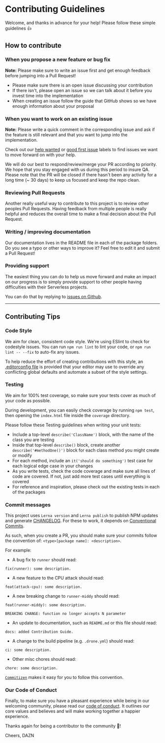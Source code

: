 # Contributing Guidelines

Welcome, and thanks in advance for your help! Please follow these simple guidelines :+1:

## How to contribute

### When you propose a new feature or bug fix

**Note:** Please make sure to write an issue first and get enough feedback before jumping into a Pull Request!

- Please make sure there is an open issue discussing your contribution
- If there isn't, please open an issue so we can talk about it before you invest time into the implementation
- When creating an issue follow the guide that GitHub shows so we have enough information about your proposal

### When you want to work on an existing issue

**Note:** Please write a quick comment in the corresponding issue and ask if the feature is still relevant and that you want to jump into the implementation.

Check out our [help wanted](https://github.com/getndazn/chaos-squirrel/labels/help%20wanted) or [good first issue](https://github.com/getndazn/chaos-squirrel/labels/good%20first%20issue) labels to find issues we want to move forward on with your help.

We will do our best to respond/review/merge your PR according to priority. We hope that you stay engaged with us during this period to insure QA. Please note that the PR will be closed if there hasn't been any activity for a long time (~ 30 days) to keep us focused and keep the repo clean.

### Reviewing Pull Requests

Another really useful way to contribute to this project is to review other peoples Pull Requests. Having feedback from multiple people is really helpful and reduces the overall time to make a final decision about the Pull Request.

### Writing / improving documentation

Our documentation lives in the README file in each of the package folders. Do you see a typo or other ways to improve it? Feel free to edit it and submit a Pull Request!

### Providing support

The easiest thing you can do to help us move forward and make an impact on our progress is to simply provide support to other people having difficulties with their Serverless projects.

You can do that by replying to [issues on Github](https://github.com/getndazn/chaos-squirrel/issues).

---

## Contributing Tips

### Code Style

We aim for clean, consistent code style. We're using ESlint to check for codestyle issues. You can run `npm run lint` to lint your code, or `npm run lint -- --fix` to auto-fix any issues.

To help reduce the effort of creating contributions with this style, an [.editorconfig file](http://editorconfig.org/) is provided that your editor may use to override any conflicting global defaults and automate a subset of the style settings.

### Testing

We aim for 100% test coverage, so make sure your tests cover as much of your code as possible.

During development, you can easily check coverage by running `npm test`, then opening the `index.html` file inside the `coverage` directory.

Please follow these Testing guidelines when writing your unit tests:

- Include a top-level `describe('ClassName')` block, with the name of the class you are testing
- Inside that top-level `describe()` block, create another `describe('#methodOne()')` block for each class method you might create or modify
- For each method, include an `it('should do something')` test case for each logical edge case in your changes
- As you write tests, check the code coverage and make sure all lines of code are covered.  If not, just add more test cases until everything is covered
- For reference and inspiration, please check out the existing tests in each of the packages

### Commit messages

This project uses `Lerna version` and `Lerna publish` to publish NPM updates and generate [CHANGELOG](CHANGELOG.md). For these to work, it depends on [Conventional Commits](https://www.conventionalcommits.org/en/v1.0.0-beta.3).

As such, when you create a PR, you should make sure your commits follow the convention of: `<type>[package name]: <description>`.

For example:

* A bug fix to `runner` should read:

```text
fix(runner): some description.
```

* A new feature to the CPU attack should read:

```text
feat(attack-cpu): some description.
```

* A new breaking change to `runner-middy` should read:

```text
feat(runner-middy): some description.

BREAKING CHANGE: function no longer accepts N parameter
```

* An update to documentation, such as `README.md` or this file should read:

```text
docs: added Contribution Guide.
```

* A change to the build pipeline (e.g. `.drone.yml`) should read:

```text
ci: some description.
```

* Other misc chores should read:

```text
chore: some description.
```

[`Commitizen`](https://github.com/commitizen/cz-cli) makes it easy for you to follow this convention.

### Our Code of Conduct

Finally, to make sure you have a pleasant experience while being in our welcoming community, please read our [code of conduct](CODE_OF_CONDUCT.md). It outlines our core values and believes and will make working together a happier experience.

Thanks again for being a contributor to the community :tada:!

Cheers,
DAZN
